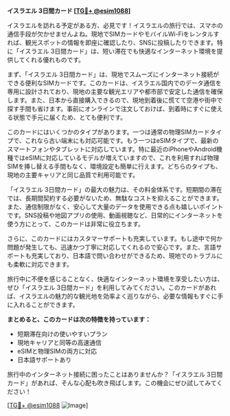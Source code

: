 **イスラエル 3日間カード [[TG💪+ @esim1088](https://t.me/s/esim1088)]**

イスラエルを訪れる予定がある方、必見です！イスラエルの旅行では、スマホの通信手段が欠かせませんよね。現地でSIMカードやモバイルWi-Fiをレンタルすれば、観光スポットの情報を即座に確認したり、SNSに投稿したりできます。特に「イスラエル 3日間カード」は、短い滞在でも快適なインターネット環境を提供してくれる優れものです。

まず、「イスラエル 3日間カード」は、現地でスムーズにインターネット接続ができる便利なSIMカードです。このカードは、イスラエル国内でのデータ通信を専用に設計されており、現地の主要な観光エリアや都市部で安定した通信を確保します。また、日本から直接購入できるので、現地到着後に慌てて空港や街中で探す手間も省けます。事前にオンラインで注文しておけば、到着時にすぐに使える状態で手元に届くため、とても便利です。

このカードにはいくつかのタイプがあります。一つは通常の物理SIMカードタイプで、これなら古い端末にも対応可能です。もう一つはeSIMタイプで、最新のスマートフォンやタブレットに対応しています。特に最近のiPhoneやAndroid機種ではeSIMに対応しているモデルが増えていますので、これを利用すれば物理SIMを挿し替える手間もなく、環境設定も簡単に行えます。どちらのタイプも、現地の主要キャリアと同じ品質で利用可能です。

「イスラエル 3日間カード」の最大の魅力は、その料金体系です。短期間の滞在では、長期間契約する必要がないため、無駄なコストを抑えることができます。また、通信制限がなく、安心して大量のデータを使用できる点も嬉しいポイントです。SNS投稿や地図アプリの使用、動画視聴など、日常的にインターネットを使う方にとって、このカードは非常に役立ちます。

さらに、このカードにはカスタマーサポートも充実しています。もし途中で何か問題が発生しても、迅速かつ丁寧に対応してくれるので安心です。また、言語サポートも充実しており、日本語で問い合わせができるため、現地でのトラブルにも柔軟に対応できます。

旅行中に不便を感じることなく、快適なインターネット環境を享受したい方は、ぜひ「イスラエル 3日間カード」を利用してみてください。このカードがあれば、イスラエルの魅力的な観光地を効率よく巡りながら、必要な情報もすぐに手に入れることができます。

**まとめると、このカードは次の特徴を持っています：**
- 短期滞在向けの使いやすいプラン
- 現地キャリアと同等の高速通信
- eSIMと物理SIMの両方に対応
- 日本語サポートあり

旅行中のインターネット接続に困ったことはありませんか？「イスラエル 3日間カード」があれば、そんな心配も吹き飛ばします。この機会にぜひ試してみてください！

[[TG💪+ @esim1088](https://t.me/s/esim1088) ![Image](https://i.postimg.cc/Y0z9fWf4/image.png)]